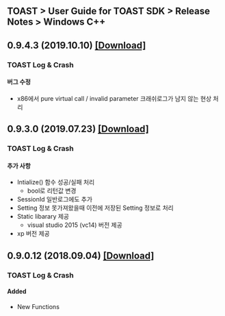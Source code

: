 ## TOAST > User Guide for TOAST SDK > Release Notes > Windows C++

## 0.9.4.3 (2019.10.10) [[Download]](https://static.toastoven.net/toastcloud/sdk_download/toast/windows/0.9.4/toast-sdk-windows-0.9.4.3.zip)

### TOAST Log & Crash

#### 버그 수정

* x86에서 pure virtual call / invalid parameter 크래쉬로그가 남지 않는 현상 처리

## 0.9.3.0 (2019.07.23) [[Download]](https://static.toastoven.net/toastcloud/sdk_download/toast/windows/0.9.3/toast-sdk-windows-0.9.3.0.zip)

### TOAST Log & Crash

#### 추가 사항

* Intialize() 함수 성공/실패 처리
	* bool로 리턴값 변경
* SessionId 일반로그에도 추가
* Setting 정보 못가져왔을때 이전에 저장된 Setting 정보로 처리
* Static libarary 제공
	* visual studio 2015 (vc14) 버전 제공
* xp 버전 제공 

## 0.9.0.12 (2018.09.04) [[Download]](https://static.toastoven.net/toastcloud/sdk_download/toast/windows/0.9.0/toast-sdk-windows-0.9.0.12.zip)

### TOAST Log & Crash

#### Added 

* New Functions

